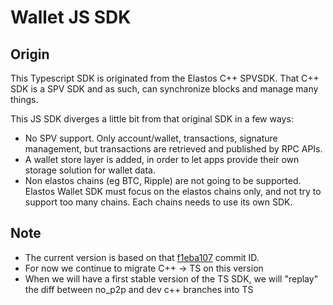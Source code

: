 # Wallet JS SDK

## Origin

This Typescript SDK is originated from the Elastos C++ SPVSDK. That C++ SDK is a SPV SDK and as such, can synchronize blocks and manage many things.

This JS SDK diverges a little bit from that original SDK in a few ways:

- No SPV support. Only account/wallet, transactions, signature management, but transactions are retrieved and published by RPC APIs.
- A wallet store layer is added, in order to let apps provide their own storage solution for wallet data.
- Non elastos chains (eg BTC, Ripple) are not going to be supported. Elastos Wallet SDK must focus on the elastos chains only, and not try to support too many chains. Each chains needs to use its own SDK.

## Note

- The current version is based on that [f1eba107](https://github.com/elastos/Elastos.ELA.SPV.Cpp/tree/no_p2p) commit ID.
- For now we continue to migrate C++ -> TS on this version
- When we will have a first stable version of the TS SDK, we will "replay" the diff between no_p2p and dev c++ branches into TS
